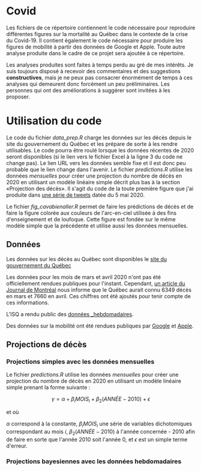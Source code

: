 # Covid
Les fichiers de ce répertoire contiennent le code nécessaire pour reproduire différentes figures sur la mortalité au Québec dans le contexte de la crise du Covid-19. Il contient également le code nécessaire pour produire les figures de mobilité à partir des données de Google et Apple. Toute autre analyse produite dans le cadre de ce projet sera ajoutée à ce répertoire. 

Les analyses produites sont faites à temps perdu au gré de mes intérêts. Je suis toujours disposé à recevoir des commentaires et des suggestions __constructives__, mais je ne peux pas consacrer énormément de temps à ces analyses qui demeurent donc forcément un peu préliminaires. Les personnes qui ont des améliorations à suggérer sont invitées à les proposer.

# Utilisation du code

Le code du fichier _data_prep.R_ charge les données sur les décès depuis le site du gouvernement du Québec et les prépare de sorte à les rendre utilisables. Le code pourra être roulé lorsque les données récentes de 2020 seront disponibles (si le lien vers le fichier Excel à la ligne 3 du code ne change pas). Le lien URL vers les données semble fixe et il est donc peu probable que le lien change dans l'avenir. Le fichier _predictions.R_ utilise les données _mensuelles_ pour créer une projection du nombre de décès en 2020 en utilisant un modèle linéaire simple décrit plus bas à la section «Projection des décès». Il s'agit du code de la toute première figure que j'ai produite dans [une série de tweets](https://twitter.com/Alex_Blanchet/status/1258202363745177600?s=20) datée du 5 mai 2020. 

Le fichier _fig_cavabienaller.R_ permet de faire les prédictions de décès et de faire la figure colorée aux couleurs de l'arc-en-ciel utilisée à des fins d'enseignement et de loufoque. Cette figure est fondée sur le même modèle simple que la précédente et utilise aussi les données mensuelles. 


## Données
Les données sur les décès au Québec sont disponibles le [site du gouvernement du Québec](https://www.stat.gouv.qc.ca/statistiques/population-demographie/naissance-fecondite/i210.htm)

Les données pour les mois de mars et avril 2020 n'ont pas été officiellement rendues publiques pour l'instant. Cependant, [un article du Journal de Montréal](https://www.journaldemontreal.com/2020/05/06/le-nombre-de-morts-pourrait-etre-sous-estime-au-quebec) nous informe que le Québec aurait connu 6349 décès en mars et 7660 en avril. Ces chiffres ont été ajoutés pour tenir compte de ces informations. 

L'ISQ a rendu public des [données _hebdomadaires](https://www.stat.gouv.qc.ca/statistiques/population-demographie/deces-mortalite/DecesSemaine_QC_2010-2020_GrAge.xlsx). 

Des données sur la mobilité ont été rendues publiques par [Google](https://www.google.com/covid19/mobility/) et [Apple](https://www.apple.com/covid19/mobility). 

## Projections de décès

### Projections simples avec les données mensuelles
Le fichier _predictions.R_ utilise les données _mensuelles_ pour créer une projection du nombre de décès en 2020 en utilisant un modèle linéaire simple prenant la forme suivante : 

$$\gamma = \alpha + \beta_{i}MOIS_{i} + \beta_{2}(ANNÉE-2010) + \epsilon $$

et où

$\alpha$ correspond à la constante, $\beta_{i}MOIS_{i}$ une série de variables dichotomiques correspondant au mois $i$, $\beta_2(ANNÉE-2010)$ à l'année concernée - 2010 afin de faire en sorte que l'année 2010 soit l'année 0, et $\epsilon$ est un simple terme d'erreur.
 
### Projections bayesiennes avec les données hebdomadaires

